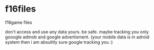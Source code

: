 # f16files
f16game files

don't access and use any data yours. be safe. maybe tracking you only gooogle admob and google advertisment. (your mobile data is in adroid system then i am absulitly sure google tracking you :)
